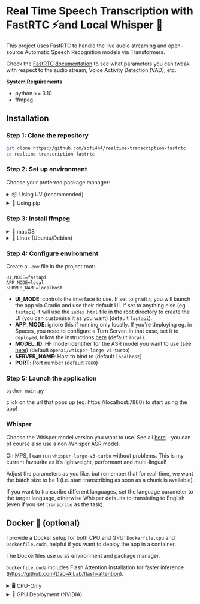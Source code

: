 # Real Time Speech Transcription with FastRTC ⚡️and Local Whisper 🤗 

This project uses FastRTC to handle the live audio streaming and open-source Automatic Speech Recognition models via Transformers.

Check the [FastRTC documentation](https://fastrtc.org/) to see what parameters you can tweak with respect to the audio stream, Voice Activity Detection (VAD), etc.

**System Requirements**
- python >= 3.10
- ffmpeg

## Installation

### Step 1: Clone the repository
```bash
git clone https://github.com/sofi444/realtime-transcription-fastrtc
cd realtime-transcription-fastrtc
```

### Step 2: Set up environment
Choose your preferred package manager:

<details>
<summary>📦 Using UV (recommended)</summary>

[Install `uv`](https://docs.astral.sh/uv/getting-started/installation/)


```bash
uv venv --python 3.11 && source .venv/bin/activate
uv pip install -r requirements.txt
```
</details>

<details>
<summary>🐍 Using pip</summary>

```bash
python -m venv .venv && source .venv/bin/activate
pip install --upgrade pip
pip install -r requirements.txt
```
</details>

### Step 3: Install ffmpeg
<details>
<summary>🍎 macOS</summary>

```bash
brew install ffmpeg
```
</details>

<details>
<summary>🐧 Linux (Ubuntu/Debian)</summary>

```bash
sudo apt update
sudo apt install ffmpeg
```
</details>

### Step 4: Configure environment
Create a `.env` file in the project root:

```env
UI_MODE=fastapi
APP_MODE=local
SERVER_NAME=localhost
```

- **UI_MODE**: controls the interface to use. If set to `gradio`, you will launch the app via Gradio and use their default UI. If set to anything else (eg. `fastapi`) it will use the `index.html` file in the root directory to create the UI (you can customise it as you want) (default `fastapi`).
- **APP_MODE**: ignore this if running only locally. If you're deploying eg. in Spaces, you need to configure a Turn Server. In that case, set it to `deployed`, follow the instructions [here](https://fastrtc.org/deployment/) (default `local`).
- **MODEL_ID**: HF model identifier for the ASR model you want to use (see [here](https://huggingface.co/models?pipeline_tag=automatic-speech-recognition&sort=trending)) (default `openai/whisper-large-v3-turbo`)
- **SERVER_NAME**: Host to bind to (default `localhost`)
- **PORT**: Port number (default `7860`) 

### Step 5: Launch the application
```bash
python main.py
```
click on the url that pops up (eg. https://localhost:7860) to start using the app!


### Whisper

Choose the Whisper model version you want to use. See all [here](https://huggingface.co/models?pipeline_tag=automatic-speech-recognition&sort=trending&search=whisper) - you can of course also use a non-Whisper ASR model.

On MPS, I can run `whisper-large-v3-turbo` without problems. This is my current favourite as it’s lightweight, performant and multi-lingual!

Adjust the parameters as you like, but remember that for real-time, we want the batch size to be 1 (i.e. start transcribing as soon as a chunk is available).

If you want to transcribe different languages, set the language parameter to the target language, otherwise Whisper defaults to translating to English (even if you set `transcribe` as the task).

## Docker 🐳 (optional)

I provide a Docker setup for both CPU and GPU: `Dockerfile.cpu` and `Dockerfile.cuda`, helpful if you want to deploy the app in a container.

The Dockerfiles use `uv` as environment and package manager.

`Dockerfile.cuda` includes Flash Attention installation for faster inference (https://github.com/Dao-AILab/flash-attention).


<details>
<summary>🖥️ CPU-Only</summary>
For CPU-only inference (works on any system).

Using the `docker-compose.yml` file provided, run:

```bash
docker-compose --profile cpu up --build
```

Otherwise, you can build the image manually:
```bash
docker build -f Dockerfile.cpu -t realtime-transcription-fastrtc-cpu .
```

</details>

<details>
<summary>🚀 GPU Deployment (NVIDIA)</summary>
For GPU-accelerated inference.

Using the `docker-compose.yml` file provided, run:

```bash
docker-compose --profile cuda up --build
```

Otherwise, you can build the image manually:

```bash
docker build -f Dockerfile.cuda -t realtime-transcription-fastrtc-cuda .
```

**NOTE**: Requires NVIDIA GPU with CUDA 12.1. Change base image in `Dockerfile.cuda` to match your CUDA version.
</details>
